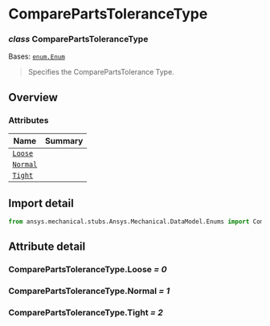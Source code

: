 <a id="comparepartstolerancetype"></a>

# ComparePartsToleranceType

<a id="ComparePartsToleranceType"></a>

### *class* ComparePartsToleranceType

Bases: [`enum.Enum`](https://docs.python.org/3/library/enum.html#enum.Enum)

> Specifies the ComparePartsTolerance Type.

> <!-- !! processed by numpydoc !! -->

<a id="overview"></a>

## Overview

### Attributes

| Name | Summary |
|-----------------------------------------------|----|
| [`Loose`](#ComparePartsToleranceType.Loose)   |    |
| [`Normal`](#ComparePartsToleranceType.Normal) |    |
| [`Tight`](#ComparePartsToleranceType.Tight)   |    |

<a id="import-detail"></a>

## Import detail

```python
from ansys.mechanical.stubs.Ansys.Mechanical.DataModel.Enums import ComparePartsToleranceType
```

<a id="attribute-detail"></a>

## Attribute detail

<a id="ComparePartsToleranceType.Loose"></a>

### ComparePartsToleranceType.Loose *= 0*

<a id="ComparePartsToleranceType.Normal"></a>

### ComparePartsToleranceType.Normal *= 1*

<a id="ComparePartsToleranceType.Tight"></a>

### ComparePartsToleranceType.Tight *= 2*
